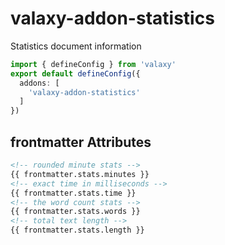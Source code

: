 # valaxy-addon-statistics

Statistics document information

```ts
import { defineConfig } from 'valaxy'
export default defineConfig({
  addons: [
    'valaxy-addon-statistics'
  ]
})
```

## frontmatter Attributes

```md
<!-- rounded minute stats -->
{{ frontmatter.stats.minutes }}
<!-- exact time in milliseconds -->
{{ frontmatter.stats.time }}
<!-- the word count stats -->
{{ frontmatter.stats.words }}
<!-- total text length -->
{{ frontmatter.stats.length }}
```